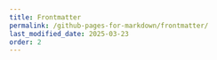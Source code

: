 ```yaml
---
title: Frontmatter
permalink: /github-pages-for-markdown/frontmatter/
last_modified_date: 2025-03-23
order: 2
---
```


